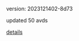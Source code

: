 version: 2023121402-8d73

updated 50 avds

[details](https://github.com/0x74f917491bfa7ebfa379/ali_avd_db/blob/master/change_log/2023/12/14/02/8d73.txt)